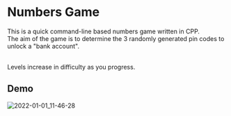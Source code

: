 # Numbers Game 

This is a quick command-line based numbers game written in CPP.<br/>
The aim of the game is to determine the 3 randomly generated pin codes to unlock a "bank account". <br/><br/>

Levels increase in difficulty as you progress.

## Demo
![2022-01-01_11-46-28](https://user-images.githubusercontent.com/2724511/147842418-8375664e-02cf-4125-afca-b23779f4b6fe.gif)
